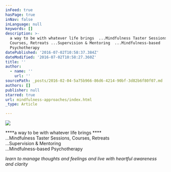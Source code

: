 ```yaml
---
inFeed: true
hasPage: true
inNav: false
inLanguage: null
keywords: []
description: >-
  a way to be with whatever life brings  ...Mindfulness Taster Sessions,
  Courses, Retreats ...Supervision & Mentoring  ...Mindfulness-based
  Psychotherapy
datePublished: '2016-07-02T10:58:37.384Z'
dateModified: '2016-07-02T10:58:27.360Z'
title: ''
author:
  - name: ''
    url: ''
sourcePath: _posts/2016-02-04-5a75b966-86d6-4214-90bf-3d82b6f80f07.md
authors: []
publisher: null
starred: true
url: mindfulness-approaches/index.html
_type: Article

---
```

![](https://the-grid-user-content.s3-us-west-2.amazonaws.com/9728026d-ecf9-4864-94bf-68792634fd44.jpg)

****a way to be with whatever life brings ****  
...Mindfulness Taster Sessions, Courses, Retreats  
...Supervision & Mentoring   
...Mindfulness-based Psychotherapy

_learn to manage thoughts and feelings and live with heartful awareness and clarity_